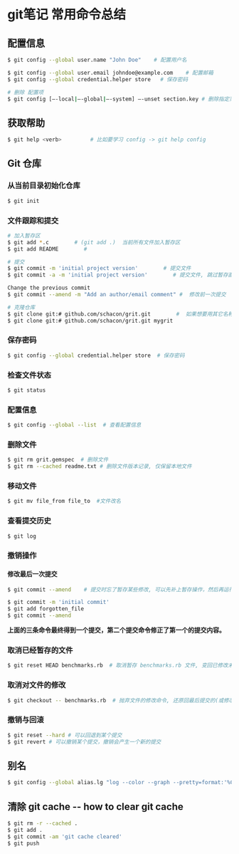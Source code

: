 # git笔记 常用命令总结
## 配置信息
```bash
$ git config --global user.name "John Doe"    # 配置用户名

$ git config --global user.email johndoe@example.com    # 配置邮箱
$ git config --global credential.helper store   # 保存密码

# 删除 配置项
$ git config [–-local|–-global|–-system] –-unset section.key # 删除指定范围内的配置项
```

## 获取帮助
```bash
$ git help <verb>         # 比如要学习 config -> git help config
```

## Git 仓库

### 从当前目录初始化仓库
```bash
$ git init
```
### 文件跟踪和提交
```Bash
# 加入暂存区
$ git add *.c        # (git add .)  当前所有文件加入暂存区
$ git add README        #

# 提交
$ git commit -m 'initial project version'        # 提交文件
$ git commit -a -m 'initial project version'        # 提交文件, 跳过暂存直接提交(-a)

Change the previous commit
$ git commit --amend -m "Add an author/email comment" #  修改前一次提交

# 克隆仓库
$ git clone git:# github.com/schacon/grit.git        #  如果想要用其它名称, 在最后可以定义新建的目录名, 如下:
$ git clone git:# github.com/schacon/grit.git mygrit
```
### 保存密码
```bash
$ git config --global credential.helper store  # 保存密码
```
### 检查文件状态
```bash
$ git status
```
### 配置信息
```bash
$ git config --global --list  # 查看配置信息
```
### 删除文件
```bash
$ git rm grit.gemspec  # 删除文件
$ git rm --cached readme.txt # 删除文件版本记录, 仅保留本地文件
```
### 移动文件
```bash
$ git mv file_from file_to  #文件改名
```

### 查看提交历史
```bash
$ git log

```
### 撤销操作
#### 修改最后一次提交
```bash
$ git commit --amend    # 提交时忘了暂存某些修改, 可以先补上暂存操作，然后再运行--amend 提交：

$ git commit -m 'initial commit'
$ git add forgotten_file
$ git commit --amend
```
**上面的三条命令最终得到一个提交，第二个提交命令修正了第一个的提交内容。**


### 取消已经暂存的文件
```bash
$ git reset HEAD benchmarks.rb  # 取消暂存 benchmarks.rb 文件, 变回已修改未暂存的状态;
```
### 取消对文件的修改
```bash
$ git checkout -- benchmarks.rb  # 抛弃文件的修改命令, 还原回最后提交的(或修改前的)版本(已添加到缓存区的改动，以及新文件，都不受影响。)
```

### 撤销与回滚
```bash
$ git reset --hard # 可以回退到某个提交
$ git revert # 可以撤销某个提交，撤销会产生一个新的提交
```
## 别名
```bash
$ git config --global alias.lg "log --color --graph --pretty=format:'%Cred%h%Creset -%C(yellow)%d%Creset %s %Cgreen(%cr) %C(bold blue)<%an>%Creset' --abbrev-commit"  # 定义历史记录格式的别名, 以后只需 git lg 即可
```
## 清除 git cache  -- how to clear git cache
```bash
$ git rm -r --cached .
$ git add .
$ git commit -am 'git cache cleared'
$ git push
```
